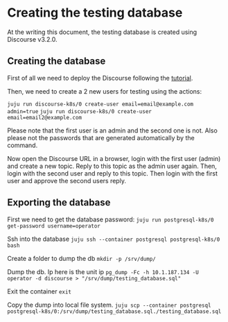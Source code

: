 # Creating the testing database
At the writing this document, the testing database is created using Discourse v3.2.0.

## Creating the database
First of all we need to deploy the Discourse following the [tutorial](https://github.com/canonical/discourse-k8s-operator/blob/main/docs/tutorial.md).

Then, we need to create a 2 new users for testing using the actions:

`juju run discourse-k8s/0 create-user email=email@example.com admin=true`
`juju run discourse-k8s/0 create-user email=email2@example.com`

Please note that the first user is an admin and the second one is not. Also please not the passwords that are generated automatically by the command.

Now open the Discourse URL in a browser, login with the first user (admin) and create a new topic. Reply to this topic as the admin user again. Then, login with the second user and reply to this topic. Then login with the first user and approve the second users reply.

## Exporting the database

First we need to get the database password:
`juju run postgresql-k8s/0 get-password username=operator`

Ssh into the database
`juju ssh --container postgresql postgresql-k8s/0 bash`

Create a folder to dump the db
`mkdir -p /srv/dump/`

Dump the db. Ip here is the unit ip
`pg_dump -Fc -h 10.1.187.134 -U operator -d discourse > "/srv/dump/testing_database.sql"`

Exit the container
`exit`

Copy the dump into local file system.
`juju scp --container postgresql postgresql-k8s/0:/srv/dump/testing_database.sql./testing_database.sql`
